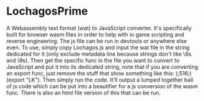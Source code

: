 # LochagosPrime
A Webassembly text format (wat) to JavaScript converter. It's specifically built for browser wasm files in order to help with io game scripting and reverse engineering. The js file can be run in devtools or anywhere else even. To use, simply copy Lochagos.js and input the wat file in the string dedicated for it (only exclude metadata line because strings don't like \8s and \9s). Then get the specific func in the file you want to convert to JavaScript and put it into its dedicated string, note that if you are converting an export func, just remove the stuff that show something like this: (;516;) (export "LK"). Then simply run the code. It'll output a lumped together ball of js code which can be put into a beautifier for a js conversion of the wasm func. There is also an html file version of this that can be run.



